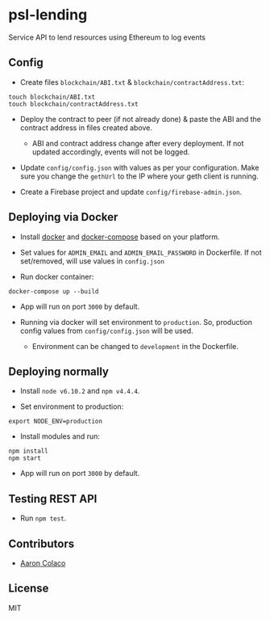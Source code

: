 # psl-lending
Service API to lend resources using Ethereum to log events

## Config

* Create files `blockchain/ABI.txt` & `blockchain/contractAddress.txt`:
```console
touch blockchain/ABI.txt
touch blockchain/contractAddress.txt
```

* Deploy the contract to peer (if not already done) & paste the ABI and the contract address in files created above.
  * ABI and contract address change after every deployment. If not updated accordingly, events will not be logged.

* Update `config/config.json` with values as per your configuration. Make sure you change the `gethUrl` to the IP where your geth client is running.
* Create a Firebase project and update `config/firebase-admin.json`.

## Deploying via Docker
* Install [docker](https://docs.docker.com/engine/installation/) and [docker-compose](https://docs.docker.com/compose/install/) based on your platform.

* Set values for `ADMIN_EMAIL` and `ADMIN_EMAIL_PASSWORD` in Dockerfile. If not set/removed, will use values in `config.json`

* Run docker container:
```console
docker-compose up --build
```

* App will run on port `3000` by default.

* Running via docker will set environment to `production`. So, production config values from `config/config.json` will be used.
  * Environment can be changed to `development` in the Dockerfile.

## Deploying normally
* Install `node v6.10.2` and `npm v4.4.4`.

* Set environment to production:
```console
export NODE_ENV=production
```

* Install modules and run:
```console
npm install
npm start
```

* App will run on port `3000` by default.

## Testing REST API
* Run `npm test`.

## Contributors
* [Aaron Colaco](http://aaroncolaco.com)

## License

MIT
